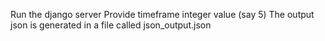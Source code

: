 Run the django server
Provide timeframe integer value (say 5)
The output json is generated in a file called json_output.json
